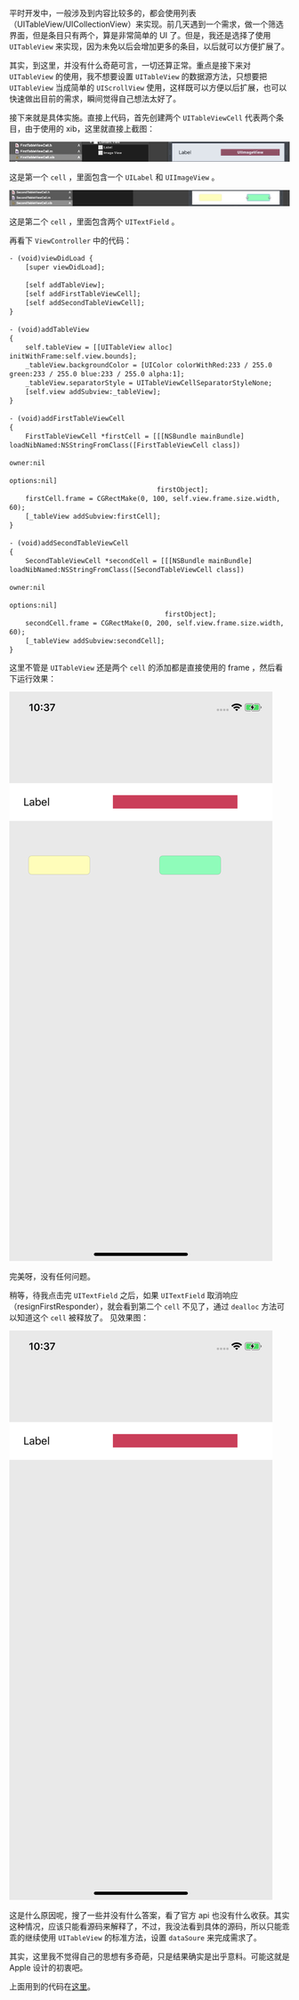 平时开发中，一般涉及到内容比较多的，都会使用列表（UITableView/UICollectionView）来实现。前几天遇到一个需求，做一个筛选界面，但是条目只有两个，算是非常简单的 UI 了。但是，我还是选择了使用 `UITableView` 来实现，因为未免以后会增加更多的条目，以后就可以方便扩展了。

其实，到这里，并没有什么奇葩可言，一切还算正常。重点是接下来对 `UITableView` 的使用，我不想要设置 `UITableView` 的数据源方法，只想要把 `UITableView` 当成简单的 `UIScrollView` 使用，这样既可以方便以后扩展，也可以快速做出目前的需求，瞬间觉得自己想法太好了。

接下来就是具体实施。直接上代码，首先创建两个 `UITableViewCell` 代表两个条目，由于使用的 xib，这里就直接上截图：

![FirstTableViewCell](https://github.com/jianghui1/TestTableViewNoDataSource/blob/master/pics/first.png?raw=true)

这是第一个 `cell` ，里面包含一个 `UILabel` 和 `UIImageView` 。

![SecondTableViewCell](https://github.com/jianghui1/TestTableViewNoDataSource/blob/master/pics/second.png?raw=true)

这是第二个 `cell` ，里面包含两个 `UITextField` 。

再看下 `ViewController` 中的代码：

    - (void)viewDidLoad {
        [super viewDidLoad];
        
        [self addTableView];
        [self addFirstTableViewCell];
        [self addSecondTableViewCell];
    }
    
    - (void)addTableView
    {
        self.tableView = [[UITableView alloc] initWithFrame:self.view.bounds];
        _tableView.backgroundColor = [UIColor colorWithRed:233 / 255.0 green:233 / 255.0 blue:233 / 255.0 alpha:1];
        _tableView.separatorStyle = UITableViewCellSeparatorStyleNone;
        [self.view addSubview:_tableView];
    }
    
    - (void)addFirstTableViewCell
    {
        FirstTableViewCell *firstCell = [[[NSBundle mainBundle] loadNibNamed:NSStringFromClass([FirstTableViewCell class])
                                                                       owner:nil
                                                                     options:nil]
                                         firstObject];
        firstCell.frame = CGRectMake(0, 100, self.view.frame.size.width, 60);
        [_tableView addSubview:firstCell];
    }
    
    - (void)addSecondTableViewCell
    {
        SecondTableViewCell *secondCell = [[[NSBundle mainBundle] loadNibNamed:NSStringFromClass([SecondTableViewCell class])
                                                                         owner:nil
                                                                       options:nil]
                                           firstObject];
        secondCell.frame = CGRectMake(0, 200, self.view.frame.size.width, 60);
        [_tableView addSubview:secondCell];
    }
    
这里不管是 `UITableView` 还是两个 `cell` 的添加都是直接使用的 frame ，然后看下运行效果：

![clickBefore](https://github.com/jianghui1/TestTableViewNoDataSource/blob/master/pics/clickBefore.png?raw=true)

完美呀，没有任何问题。

稍等，待我点击完 `UITextField` 之后，如果 `UITextField` 取消响应（resignFirstResponder），就会看到第二个 `cell` 不见了，通过 `dealloc` 方法可以知道这个 `cell` 被释放了。
见效果图：

![clickAfter](https://github.com/jianghui1/TestTableViewNoDataSource/blob/master/pics/clickAfter.png?raw=true)

这是什么原因呢，搜了一些并没有什么答案，看了官方 api 也没有什么收获。其实这种情况，应该只能看源码来解释了，不过，我没法看到具体的源码，所以只能乖乖的继续使用 `UITableView` 的标准方法，设置 `dataSoure` 来完成需求了。

其实，这里我不觉得自己的思想有多奇葩，只是结果确实是出乎意料。可能这就是 Apple 设计的初衷吧。

上面用到的代码在[这里](https://github.com/jianghui1/TestTableViewNoDataSource)。



